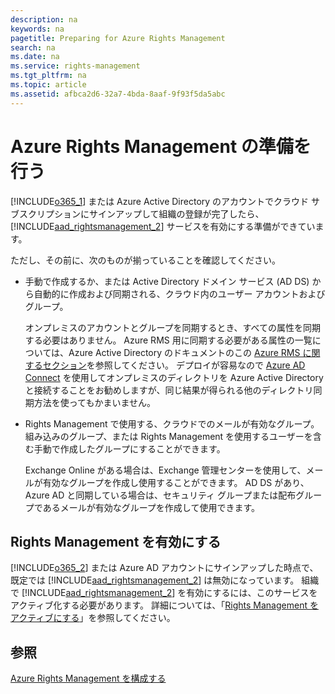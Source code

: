 ```yaml
---
description: na
keywords: na
pagetitle: Preparing for Azure Rights Management
search: na
ms.date: na
ms.service: rights-management
ms.tgt_pltfrm: na
ms.topic: article
ms.assetid: afbca2d6-32a7-4bda-8aaf-9f93f5da5abc
---
```

# Azure Rights Management の準備を行う
[!INCLUDE[o365_1](../Token/o365_1_md.md)] または Azure Active Directory のアカウントでクラウド サブスクリプションにサインアップして組織の登録が完了したら、[!INCLUDE[aad_rightsmanagement_2](../Token/aad_rightsmanagement_2_md.md)] サービスを有効にする準備ができています。

ただし、その前に、次のものが揃っていることを確認してください。

-   手動で作成するか、または Active Directory ドメイン サービス (AD DS) から自動的に作成および同期される、クラウド内のユーザー アカウントおよびグループ。

    オンプレミスのアカウントとグループを同期するとき、すべての属性を同期する必要はありません。 Azure RMS 用に同期する必要がある属性の一覧については、Azure Active Directory のドキュメントのこの [Azure RMS に関するセクション](https://azure.microsoft.com/documentation/articles/active-directory-aadconnectsync-attributes-synchronized/)を参照してください。 デプロイが容易なので [Azure AD Connect](http://azure.microsoft.com/documentation/articles/active-directory-aadconnect/) を使用してオンプレミスのディレクトリを Azure Active Directory と接続することをお勧めしますが、同じ結果が得られる他のディレクトリ同期方法を使ってもかまいません。

-   Rights Management で使用する、クラウドでのメールが有効なグループ。 組み込みのグループ、または Rights Management を使用するユーザーを含む手動で作成したグループにすることができます。

    Exchange Online がある場合は、Exchange 管理センターを使用して、メールが有効なグループを作成し使用することができます。 AD DS があり、Azure AD と同期している場合は、セキュリティ グループまたは配布グループであるメールが有効なグループを作成して使用できます。

## Rights Management を有効にする
[!INCLUDE[o365_2](../Token/o365_2_md.md)] または Azure AD アカウントにサインアップした時点で、既定では [!INCLUDE[aad_rightsmanagement_2](../Token/aad_rightsmanagement_2_md.md)] は無効になっています。 組織で [!INCLUDE[aad_rightsmanagement_2](../Token/aad_rightsmanagement_2_md.md)] を有効にするには、このサービスをアクティブ化する必要があります。 詳細については、「[Rights Management をアクティブにする](../Topic/Activating_Azure_Rights_Management.md)」を参照してください。

## 参照
[Azure Rights Management を構成する](../Topic/Configuring_Azure_Rights_Management.md)


